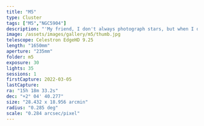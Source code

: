 ```yaml
---
title: "M5"
type: Cluster
tags: ["M5","NGC5904"]
description: "'My friend, I don't always photograph stars, but when I do, I prefer globular clusters.' M5 is a top favorite of mine (M13 holds the #1 spot) and I was excited to image it at 1650mm focal length. You can count the stars! (When William Herschel did it in 1791, he counted 200)."
image: /assets/images/gallery/m5/thumb.jpg
telescope: Celestron EdgeHD 9.25
length: "1650mm"
aperture: "235mm"
folder: m5
exposure: 30
lights: 35
sessions: 1
firstCapture: 2022-03-05 
lastCapture:
ra: "15h 18m 33.2s"
dec: "+2° 04' 40.277"
size: "28.432 x 18.956 arcmin"
radius: "0.285 deg"
scale: "0.284 arcsec/pixel"
---
```

